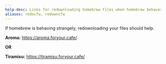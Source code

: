 ```yaml
---
help-desc: Links for redownloading homebrew files when homebrew behaves funky
aliases: redocfw, redowncfw
---
```


If homebrew is behaving strangely, redownloading your files should help.

**Aroma:**
https://aroma.foryour.cafe/

**OR**

**Tiramisu:**
https://tiramisu.foryour.cafe/
